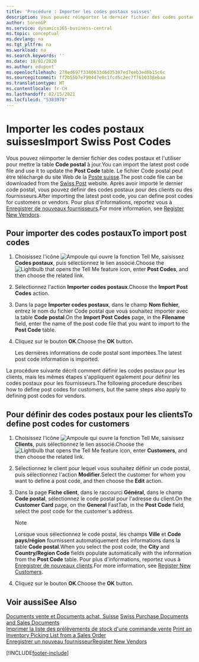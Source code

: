 ```yaml
---
title: 'Procédure : Importer les codes postaux suisses'
description: Vous pouvez réimporter le dernier fichier des codes postaux et l'utiliser pour mettre la table Code postal à jour. Le fichier Code postal peut être téléchargé du site Web de la Poste suisse. Après avoir importé le dernier code postal, vous pouvez définir des codes postaux pour des clients ou des fournisseurs.
author: SorenGP
ms.service: dynamics365-business-central
ms.topic: conceptual
ms.devlang: na
ms.tgt_pltfrm: na
ms.workload: na
ms.search.keywords: ''
ms.date: 10/01/2020
ms.author: edupont
ms.openlocfilehash: 278ed697f3380633d6d35387ed7eeb3ed6b15c6c
ms.sourcegitcommit: ff2b55b7e790447e0c1fcd5c2ec7f7610338ebaa
ms.translationtype: HT
ms.contentlocale: fr-CH
ms.lasthandoff: 02/15/2021
ms.locfileid: "5383978"
---
```

# <a name="import-swiss-post-codes"></a><span data-ttu-id="ce51a-105">Importer les codes postaux suisses</span><span class="sxs-lookup"><span data-stu-id="ce51a-105">Import Swiss Post Codes</span></span>
<span data-ttu-id="ce51a-106">Vous pouvez réimporter le dernier fichier des codes postaux et l'utiliser pour mettre la table **Code postal** à jour.</span><span class="sxs-lookup"><span data-stu-id="ce51a-106">You can import the latest post code file and use it to update the **Post Code** table.</span></span> <span data-ttu-id="ce51a-107">Le fichier Code postal peut être téléchargé du site Web de la [Poste suisse](https://go.microsoft.com/fwlink/?LinkId=150292).</span><span class="sxs-lookup"><span data-stu-id="ce51a-107">The post code file can be downloaded from the [Swiss Post](https://go.microsoft.com/fwlink/?LinkId=150292) website.</span></span> <span data-ttu-id="ce51a-108">Après avoir importé le dernier code postal, vous pouvez définir des codes postaux pour des clients ou des fournisseurs.</span><span class="sxs-lookup"><span data-stu-id="ce51a-108">After importing the latest post code, you can define post codes for customers or vendors.</span></span> <span data-ttu-id="ce51a-109">Pour plus d'informations, reportez vous à [Enregistrer de nouveaux fournisseurs](../../purchasing-how-register-new-vendors.md).</span><span class="sxs-lookup"><span data-stu-id="ce51a-109">For more information, see [Register New Vendors](../../purchasing-how-register-new-vendors.md).</span></span>  

## <a name="to-import-post-codes"></a><span data-ttu-id="ce51a-110">Pour importer des codes postaux</span><span class="sxs-lookup"><span data-stu-id="ce51a-110">To import post codes</span></span>  

1.  <span data-ttu-id="ce51a-111">Choisissez l'icône ![Ampoule qui ouvre la fonction Tell Me](../../media/ui-search/search_small.png "Dites-moi ce que vous voulez faire"), saisissez **Codes postaux**, puis sélectionnez le lien associé.</span><span class="sxs-lookup"><span data-stu-id="ce51a-111">Choose the ![Lightbulb that opens the Tell Me feature](../../media/ui-search/search_small.png "Tell me what you want to do") icon, enter **Post Codes**, and then choose the related link.</span></span>  
2.  <span data-ttu-id="ce51a-112">Sélectionnez l'action **Importer codes postaux**.</span><span class="sxs-lookup"><span data-stu-id="ce51a-112">Choose the **Import Post Codes** action.</span></span>  
3.  <span data-ttu-id="ce51a-113">Dans la page **Importer codes postaux**, dans le champ **Nom fichier**, entrez le nom du fichier Code postal que vous souhaitez importer avec la table **Code postal**.</span><span class="sxs-lookup"><span data-stu-id="ce51a-113">On the **Import Post Codes** page, in the **Filename** field, enter the name of the post code file that you want to import to the **Post Code** table.</span></span>  
4.  <span data-ttu-id="ce51a-114">Cliquez sur le bouton **OK**.</span><span class="sxs-lookup"><span data-stu-id="ce51a-114">Choose the **OK** button.</span></span>  

    <span data-ttu-id="ce51a-115">Les dernières informations de code postal sont importées.</span><span class="sxs-lookup"><span data-stu-id="ce51a-115">The latest post code information is imported.</span></span>  

<span data-ttu-id="ce51a-116">La procédure suivante décrit comment définir les codes postaux pour les clients, mais les mêmes étapes s'appliquent également pour définir les codes postaux pour les fournisseurs.</span><span class="sxs-lookup"><span data-stu-id="ce51a-116">The following procedure describes how to define post codes for customers, but the same steps also apply to defining post codes for vendors.</span></span>  

## <a name="to-define-post-codes-for-customers"></a><span data-ttu-id="ce51a-117">Pour définir des codes postaux pour les clients</span><span class="sxs-lookup"><span data-stu-id="ce51a-117">To define post codes for customers</span></span>  

1.  <span data-ttu-id="ce51a-118">Choisissez l'icône ![Ampoule qui ouvre la fonction Tell Me](../../media/ui-search/search_small.png "Dites-moi ce que vous voulez faire"), saisissez **Clients**, puis sélectionnez le lien associé.</span><span class="sxs-lookup"><span data-stu-id="ce51a-118">Choose the ![Lightbulb that opens the Tell Me feature](../../media/ui-search/search_small.png "Tell me what you want to do") icon, enter **Customers**, and then choose the related link.</span></span>  
2.  <span data-ttu-id="ce51a-119">Sélectionnez le client pour lequel vous souhaitez définir un code postal, puis sélectionnez l'action **Modifier**.</span><span class="sxs-lookup"><span data-stu-id="ce51a-119">Select the customer for whom you want to define a post code, and then choose the **Edit** action.</span></span>  
3.  <span data-ttu-id="ce51a-120">Dans la page **Fiche client**, dans le raccourci **Général**, dans le champ **Code postal**, sélectionnez le code postal pour l'adresse du client.</span><span class="sxs-lookup"><span data-stu-id="ce51a-120">On the **Customer Card** page, on the **General** FastTab, in the **Post Code** field, select the post code for the customer's address.</span></span>  

    > [!NOTE]  
    >  <span data-ttu-id="ce51a-121">Lorsque vous sélectionnez le code postal, les champs **Ville** et **Code pays/région** fournissent automatiquement des informations dans la table **Code postal**.</span><span class="sxs-lookup"><span data-stu-id="ce51a-121">When you select the post code, the **City** and **Country/Region Code** fields populate automatically with the information from the **Post Code** table.</span></span> <span data-ttu-id="ce51a-122">Pour plus d'informations, reportez vous à [Enregistrer de nouveaux clients](../../sales-how-register-new-customers.md).</span><span class="sxs-lookup"><span data-stu-id="ce51a-122">For more information, see [Register New Customers](../../sales-how-register-new-customers.md).</span></span>  

4.  <span data-ttu-id="ce51a-123">Cliquez sur le bouton **OK**.</span><span class="sxs-lookup"><span data-stu-id="ce51a-123">Choose the **OK** button.</span></span>  

## <a name="see-also"></a><span data-ttu-id="ce51a-124">Voir aussi</span><span class="sxs-lookup"><span data-stu-id="ce51a-124">See Also</span></span>   
 <span data-ttu-id="ce51a-125">[Documents vente et Documents achat, Suisse](swiss-purchase-documents-and-sales-documents.md) </span><span class="sxs-lookup"><span data-stu-id="ce51a-125">[Swiss Purchase Documents and Sales Documents](swiss-purchase-documents-and-sales-documents.md) </span></span>  
 <span data-ttu-id="ce51a-126">[Imprimer la liste des prélèvements de stock d'une commande vente](how-to-print-an-inventory-picking-list-from-a-sales-order.md) </span><span class="sxs-lookup"><span data-stu-id="ce51a-126">[Print an Inventory Picking List from a Sales Order](how-to-print-an-inventory-picking-list-from-a-sales-order.md) </span></span>  
 [<span data-ttu-id="ce51a-127">Enregistrer un nouveau fournisseur</span><span class="sxs-lookup"><span data-stu-id="ce51a-127">Register New Vendors</span></span>](../../purchasing-how-register-new-vendors.md)  


[!INCLUDE[footer-include](../../includes/footer-banner.md)]